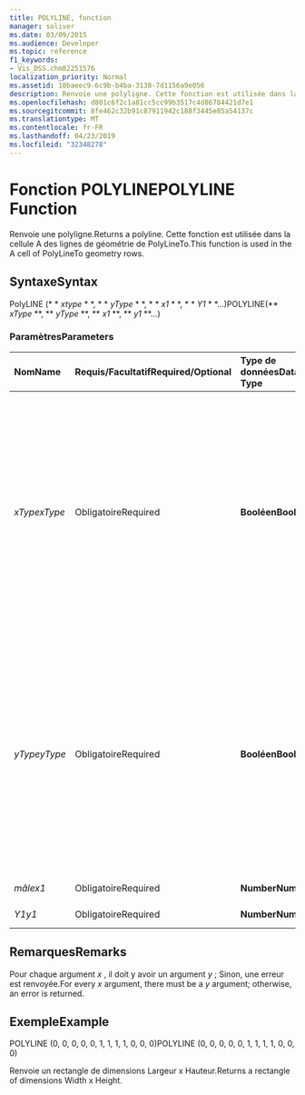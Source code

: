 ```yaml
---
title: POLYLINE, fonction
manager: soliver
ms.date: 03/09/2015
ms.audience: Developer
ms.topic: reference
f1_keywords:
- Vis_DSS.chm82251576
localization_priority: Normal
ms.assetid: 10baeec9-6c9b-b4ba-3138-7d1156a9e056
description: Renvoie une polyligne. Cette fonction est utilisée dans la cellule A des lignes de géométrie de PolyLineTo.
ms.openlocfilehash: d801c6f2c1a81cc5cc99b3517c4d86784421d7e1
ms.sourcegitcommit: 8fe462c32b91c87911942c188f3445e85a54137c
ms.translationtype: MT
ms.contentlocale: fr-FR
ms.lasthandoff: 04/23/2019
ms.locfileid: "32348278"
---
```

# <a name="polyline-function"></a><span data-ttu-id="42cc6-104">Fonction POLYLINE</span><span class="sxs-lookup"><span data-stu-id="42cc6-104">POLYLINE Function</span></span>

<span data-ttu-id="42cc6-105">Renvoie une polyligne.</span><span class="sxs-lookup"><span data-stu-id="42cc6-105">Returns a polyline.</span></span> <span data-ttu-id="42cc6-106">Cette fonction est utilisée dans la cellule A des lignes de géométrie de PolyLineTo.</span><span class="sxs-lookup"><span data-stu-id="42cc6-106">This function is used in the A cell of PolyLineTo geometry rows.</span></span> 
  
## <a name="syntax"></a><span data-ttu-id="42cc6-107">Syntaxe</span><span class="sxs-lookup"><span data-stu-id="42cc6-107">Syntax</span></span>

<span data-ttu-id="42cc6-108">PolyLINE (\* \* *xtype* \* \*, \* \* *yType* \* \*, \* \* *x1* \* \*, \* \* *Y1* \* \*...)</span><span class="sxs-lookup"><span data-stu-id="42cc6-108">POLYLINE(\*\* *xType* \*\*, \*\* *yType* \*\*, \*\* *x1* \*\*, \*\* *y1* \*\*...)</span></span> 
  
### <a name="parameters"></a><span data-ttu-id="42cc6-109">Paramètres</span><span class="sxs-lookup"><span data-stu-id="42cc6-109">Parameters</span></span>

|<span data-ttu-id="42cc6-110">**Nom**</span><span class="sxs-lookup"><span data-stu-id="42cc6-110">**Name**</span></span>|<span data-ttu-id="42cc6-111">**Requis/Facultatif**</span><span class="sxs-lookup"><span data-stu-id="42cc6-111">**Required/Optional**</span></span>|<span data-ttu-id="42cc6-112">**Type de données**</span><span class="sxs-lookup"><span data-stu-id="42cc6-112">**Data Type**</span></span>|<span data-ttu-id="42cc6-113">**Description**</span><span class="sxs-lookup"><span data-stu-id="42cc6-113">**Description**</span></span>|
|:-----|:-----|:-----|:-----|
| <span data-ttu-id="42cc6-114">_xType_</span><span class="sxs-lookup"><span data-stu-id="42cc6-114">_xType_</span></span> <br/> |<span data-ttu-id="42cc6-115">Obligatoire</span><span class="sxs-lookup"><span data-stu-id="42cc6-115">Required</span></span>  <br/> |<span data-ttu-id="42cc6-116">**Booléen**</span><span class="sxs-lookup"><span data-stu-id="42cc6-116">**Boolean**</span></span> <br/> |<span data-ttu-id="42cc6-117">Indique comment interpréter les données _x_ d'entrée.</span><span class="sxs-lookup"><span data-stu-id="42cc6-117">Specifies how to interpret the  _x_ input data.</span></span> <span data-ttu-id="42cc6-118">Si _xtype_ a la valeur 0, les données _x_d'entrée sont interprétées comme un pourcentage de la largeur.</span><span class="sxs-lookup"><span data-stu-id="42cc6-118">If  _xType_ is 0, the input  _x_-data is interpreted as a percentage of Width.</span></span> <span data-ttu-id="42cc6-119">Si _xtype_ a la 1, les données _x_d'entrée sont interprétées comme une coordonnée locale.</span><span class="sxs-lookup"><span data-stu-id="42cc6-119">If  _xType_ is 1, the input  _x_-data is interpreted as a local coordinate.</span></span>  <br/> |
| <span data-ttu-id="42cc6-120">_yType_</span><span class="sxs-lookup"><span data-stu-id="42cc6-120">_yType_</span></span> <br/> |<span data-ttu-id="42cc6-121">Obligatoire</span><span class="sxs-lookup"><span data-stu-id="42cc6-121">Required</span></span>  <br/> |<span data-ttu-id="42cc6-122">**Booléen**</span><span class="sxs-lookup"><span data-stu-id="42cc6-122">**Boolean**</span></span> <br/> |<span data-ttu-id="42cc6-123">Indique comment interpréter les données de l'entrée _y_.</span><span class="sxs-lookup"><span data-stu-id="42cc6-123">Specifies how to interpret the  _y_-input data.</span></span> <span data-ttu-id="42cc6-124">Si _yType_ a la valeur 0, les données _y_entrées sont interprétées comme un pourcentage de la hauteur.</span><span class="sxs-lookup"><span data-stu-id="42cc6-124">If  _yType_ is 0, the input  _y_-data is interpreted as a percentage of Height.</span></span> <span data-ttu-id="42cc6-125">Si _yType_ a la valeurs 1, les données _y_entrées sont interprétées comme une coordonnée locale.</span><span class="sxs-lookup"><span data-stu-id="42cc6-125">If  _yType_ is 1, the input  _y_-data is interpreted as a local coordinate.</span></span>  <br/> |
| <span data-ttu-id="42cc6-126">_mâle_</span><span class="sxs-lookup"><span data-stu-id="42cc6-126">_x1_</span></span> <br/> |<span data-ttu-id="42cc6-127">Obligatoire</span><span class="sxs-lookup"><span data-stu-id="42cc6-127">Required</span></span>  <br/> |<span data-ttu-id="42cc6-128">**Number**</span><span class="sxs-lookup"><span data-stu-id="42cc6-128">**Number**</span></span> <br/> | <span data-ttu-id="42cc6-129">Coordonnée _x_.</span><span class="sxs-lookup"><span data-stu-id="42cc6-129">An  _x_-coordinate.</span></span>  <br/> |
| <span data-ttu-id="42cc6-130">_Y1_</span><span class="sxs-lookup"><span data-stu-id="42cc6-130">_y1_</span></span> <br/> |<span data-ttu-id="42cc6-131">Obligatoire</span><span class="sxs-lookup"><span data-stu-id="42cc6-131">Required</span></span>  <br/> |<span data-ttu-id="42cc6-132">**Number**</span><span class="sxs-lookup"><span data-stu-id="42cc6-132">**Number**</span></span> <br/> |<span data-ttu-id="42cc6-133">Coordonnée _y_.</span><span class="sxs-lookup"><span data-stu-id="42cc6-133">A  _y_-coordinate.</span></span>  <br/> |
   
## <a name="remarks"></a><span data-ttu-id="42cc6-134">Remarques</span><span class="sxs-lookup"><span data-stu-id="42cc6-134">Remarks</span></span>

<span data-ttu-id="42cc6-135">Pour chaque argument *x* , il doit y avoir un argument *y* ; Sinon, une erreur est renvoyée.</span><span class="sxs-lookup"><span data-stu-id="42cc6-135">For every  *x*  argument, there must be a  *y*  argument; otherwise, an error is returned.</span></span> 
  
## <a name="example"></a><span data-ttu-id="42cc6-136">Exemple</span><span class="sxs-lookup"><span data-stu-id="42cc6-136">Example</span></span>

<span data-ttu-id="42cc6-137">POLYLINE (0, 0, 0, 0, 0, 1, 1, 1, 1, 0, 0, 0)</span><span class="sxs-lookup"><span data-stu-id="42cc6-137">POLYLINE (0, 0, 0, 0, 0, 1, 1, 1, 1, 0, 0, 0)</span></span> 
  
<span data-ttu-id="42cc6-138">Renvoie un rectangle de dimensions Largeur x Hauteur.</span><span class="sxs-lookup"><span data-stu-id="42cc6-138">Returns a rectangle of dimensions Width x Height.</span></span> 
  

